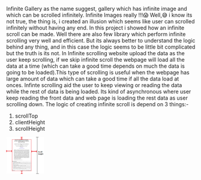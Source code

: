 Infinite Gallery as the name suggest, gallery which has infinite image and which can be scrolled infinitely.
Infinite Images really !!!😱
Well,😅 i know its not true, the thing is, i created an illusion which seems like user can scrolled infinitely without having any end.
In this project i showed how an infinite scroll can be made. Well there are also few library which perform infinite scrolling very well and efficient. But its always better to understand the logic behind any thing, and in this case the logic seems to be little bit complicated but the truth is its not.
In Infinite scrolling website upload the data as the user keep scrolling, if we skip infinite scroll the webpage will load all the data at a time (which can take a good time depends on much the data is going to be loaded).This type of scrolling is useful when the webpage has large amount of data which can take a good time if all the data load at onces. Infinte scrolling aid the user to keep viewing or reading the data while the rest of data is being loaded. Its kind of asynchronous where user keep reading the front data and web page is loading the rest data as user scrolling down.
The logic of creating infinite scroll is depend on 3 things:-
1) scrollTop
2) clientHeight
3) scrollHeight
<img src="pic/fullimage.png" width="100">
